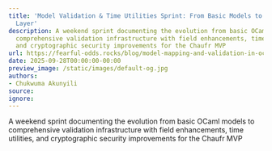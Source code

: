 ```yaml
---
title: 'Model Validation & Time Utilities Sprint: From Basic Models to Proper Validation
  Layer'
description: A weekend sprint documenting the evolution from basic OCaml models to
  comprehensive validation infrastructure with field enhancements, time utilities,
  and cryptographic security improvements for the Chaufr MVP
url: https://fearful-odds.rocks/blog/model-mapping-and-validation-in-ocaml
date: 2025-09-28T00:00:00-00:00
preview_image: /static/images/default-og.jpg
authors:
- Chukwuma Akunyili
source:
ignore:
---
```


A weekend sprint documenting the evolution from basic OCaml models to comprehensive validation infrastructure with field enhancements, time utilities, and cryptographic security improvements for the Chaufr MVP
